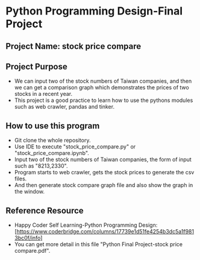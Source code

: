 # Python Programming Design-Final Project  

## Project Name: stock price compare

## Project Purpose
- We can input two of the stock numbers of Taiwan companies, and then we can get a comparison graph which demonstrates the prices of two stocks in a recent year.
- This project is a good practice to learn how to use the pythons modules such as web crawler, pandas and tinker.

## How to use this program
- Git clone the whole repository.
- Use IDE to execute "stock_price_compare.py" or "stock_price_compare.ipynb".
- Input two of the stock numbers of Taiwan companies, the form of input such as "8213,2330".
- Program starts to web crawler, gets the stock prices to generate the csv files.
- And then generate stock compare graph file and also show the graph in the window.

## Reference Resource

- Happy Coder Self Learning-Python Programming Design: [https://www.coderbridge.com/columns/17739e1d51fe4254b3dc5a1f9813bc0f/info]
- You can get more detail in this file "Python Final Project-stock price compare.pdf".
